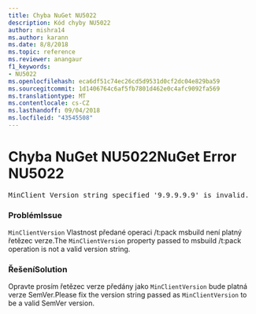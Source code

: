 ```yaml
---
title: Chyba NuGet NU5022
description: Kód chyby NU5022
author: mishra14
ms.author: karann
ms.date: 8/8/2018
ms.topic: reference
ms.reviewer: anangaur
f1_keywords:
- NU5022
ms.openlocfilehash: eca6df51c74ec26cd5d9531d0cf2dc04e829ba59
ms.sourcegitcommit: 1d1406764c6af5fb7801d462e0c4afc9092fa569
ms.translationtype: MT
ms.contentlocale: cs-CZ
ms.lasthandoff: 09/04/2018
ms.locfileid: "43545508"
---
```

# <a name="nuget-error-nu5022"></a><span data-ttu-id="a5bd4-103">Chyba NuGet NU5022</span><span class="sxs-lookup"><span data-stu-id="a5bd4-103">NuGet Error NU5022</span></span>
<pre>MinClient Version string specified '9.9.9.9.9' is invalid.</pre>

### <a name="issue"></a><span data-ttu-id="a5bd4-104">Problém</span><span class="sxs-lookup"><span data-stu-id="a5bd4-104">Issue</span></span>

<span data-ttu-id="a5bd4-105">`MinClientVersion` Vlastnost předané operaci /t:pack msbuild není platný řetězec verze.</span><span class="sxs-lookup"><span data-stu-id="a5bd4-105">The `MinClientVersion` property passed to msbuild /t:pack operation is not a valid version string.</span></span>


### <a name="solution"></a><span data-ttu-id="a5bd4-106">Řešení</span><span class="sxs-lookup"><span data-stu-id="a5bd4-106">Solution</span></span>

<span data-ttu-id="a5bd4-107">Opravte prosím řetězec verze předány jako `MinClientVersion` bude platná verze SemVer.</span><span class="sxs-lookup"><span data-stu-id="a5bd4-107">Please fix the version string passed as `MinClientVersion` to be a valid SemVer version.</span></span>

